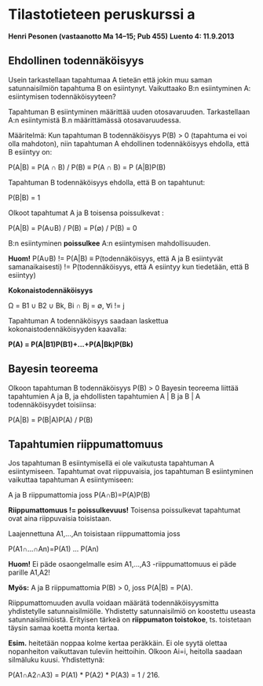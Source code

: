 # Tilastotieteen peruskurssi a #

**Henri Pesonen (vastaanotto Ma 14&ndash;15; Pub 455)**
**Luento 4: 11.9.2013**

## Ehdollinen todennäköisyys ##

Usein tarkastellaan tapahtumaa A tieteän että jokin muu saman satunnaisilmiön tapahtuma B on esiintynyt. Vaikuttaako B:n esiintyminen A: esiintymisen todennäköisyyteen?

Tapahtuman B esiintyminen määrittää uuden otosavaruuden. Tarkastellaan A:n esiintymistä B.n määrittämässä otosavaruudessa.

Määritelmä: Kun tapahtuman B todennäköisyys P(B) &gt; 0 (tapahtuma ei voi olla mahdoton), niin tapahtuman A ehdollinen todennäköisyys ehdolla, että B esiintyy on:

P(A|B) = P(A &cap; B) / P(B) 
&equiv;
P(A &cap; B) = P (A|B)P(B)

Tapahtuman B todennäköisyys ehdolla, että B on tapahtunut:

P(B|B) = 1

Olkoot tapahtumat A ja B toisensa poissulkevat :

P(A|B) = P(A&cup;B) / P(B) = P(&empty;) / P(B) = 0

B:n esiintyminen **poissulkee** A:n esiintymisen mahdollisuuden.

**Huom!** P(A&cup;B) != P(A|B) &equiv;  P(todennäköisyys, että A ja B esiintyvät samanaikaisesti) != P(todennäköisyys, että A esiintyy kun tiedetään, että B esiintyy)

**Kokonaistodennäköisyys**

&Omega; = B1 &cup; B2 &cup; Bk, Bi &cap; Bj = &empty;, &forall;i != j

Tapahtuman A todennäköisyys saadaan laskettua kokonaistodennäköisyyden kaavalla:

**P(A) = P(A|B1)P(B1)+...+P(A|Bk)P(Bk)**

## Bayesin teoreema ##

Olkoon tapahtuman B todennäköisyys P(B) &gt; 0
Bayesin teoreema liittää tapahtumien A ja B, ja ehdollisten tapahtumien A | B ja B | A todennäköisyydet toisiinsa:

P(A|B) = P(B|A)P(A) / P(B)

## Tapahtumien riippumattomuus ##

Jos tapahtuman B esiintymisellä ei ole vaikutusta tapahtuman A esiintymiseen. Tapahtumat ovat riippuvaisia, jos tapahtuman B esiintyminen vaikuttaa tapahtuman A esiintymiseen:

A ja B riippumattomia joss
P(A&cap;B)=P(A)P(B)

**Riippumattomuus != poissulkevuus!** Toisensa poissulkevat tapahtumat ovat aina riippuvaisia toisistaan.

Laajennettuna A1,...,An toisistaan riippumattomia joss

P(A1&cap;...&cap;An)=P(A1) ... P(An)

**Huom!** Ei päde osaongelmalle esim A1,...,A3 -riippumattomuus ei päde parille A1,A2!

**Myös:** A ja B riippumattomia P(B) &gt; 0, joss P(A|B) = P(A).

Riippumattomuuden avulla voidaan määrätä todennäköisyysmitta yhdistetylle satunnaisilmiölle. Yhdistetty satunnaisilmiö on koostettu useasta satunnaisilmiöistä. Erityisen tärkeä on **riippumaton toistokoe**, ts. toistetaan täysin samaa koetta monta kertaa.

**Esim.** heitetään noppaa kolme kertaa peräkkäin. Ei ole syytä olettaa nopanheiton vaikuttavan tuleviin heittoihin. Olkoon Ai=i, heitolla saadaan silmäluku kuusi. Yhdistettynä:

P(A1&cap;A2&cap;A3) = P(A1) * P(A2) * P(A3) = 1 / 216.



